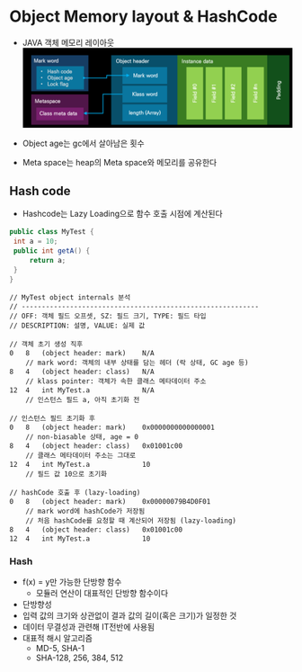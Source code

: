 # Object Memory layout & HashCode

- JAVA 객체 메모리 레이아웃
  ![images1](images/memory1.png)

- Object age는 gc에서 살아남은 횟수
- Meta space는 heap의 Meta space와 메모리를 공유한다

## Hash code

- Hashcode는 Lazy Loading으로 함수 호출 시점에 계산된다

```java
public class MyTest {
 int a = 10;
 public int getA() {
     return a;
 }
}
```

```plaintext
// MyTest object internals 분석
// -----------------------------------------------------------
// OFF: 객체 필드 오프셋, SZ: 필드 크기, TYPE: 필드 타입
// DESCRIPTION: 설명, VALUE: 실제 값

// 객체 초기 생성 직후
0   8   (object header: mark)    N/A
    // mark word: 객체의 내부 상태를 담는 헤더 (락 상태, GC age 등)
8   4   (object header: class)   N/A
    // klass pointer: 객체가 속한 클래스 메타데이터 주소
12  4   int MyTest.a             N/A
    // 인스턴스 필드 a, 아직 초기화 전

// 인스턴스 필드 초기화 후
0   8   (object header: mark)    0x0000000000000001
    // non-biasable 상태, age = 0
8   4   (object header: class)   0x01001c00
    // 클래스 메타데이터 주소는 그대로
12  4   int MyTest.a             10
    // 필드 값 10으로 초기화

// hashCode 호출 후 (lazy-loading)
0   8   (object header: mark)    0x00000079B4D0F01
    // mark word에 hashCode가 저장됨
    // 처음 hashCode를 요청할 때 계산되어 저장됨 (lazy-loading)
8   4   (object header: class)   0x01001c00
12  4   int MyTest.a             10
```

### Hash

- f(x) = y만 가능한 단방향 함수
  - 모듈러 연산이 대표적인 단방향 함수이다
- 단방향성
- 입력 값의 크기와 상관없이 결과 값의 길이(혹은 크기)가 일정한 것
- 데이터 무결성과 관련해 IT전반에 사용됨
- 대표적 해시 알고리즘
  - MD-5, SHA-1
  - SHA-128, 256, 384, 512